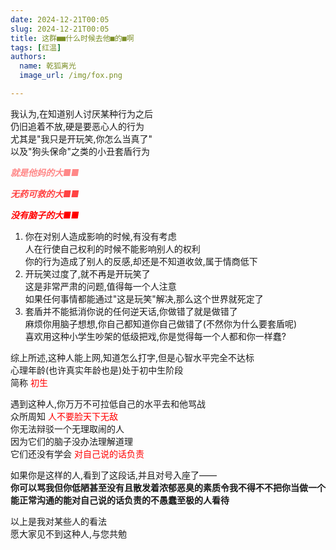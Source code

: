 ```yaml
---
date: 2024-12-21T00:05
slug: 2024-12-21T00:05
title: 这群■■什么时候去他■的■啊
tags: [红温]
authors:
  name: 乾狐离光
  image_url: /img/fox.png

---
```


我认为,在知道别人讨厌某种行为之后<br />
仍旧追着不放,硬是要恶心人的行为<br />
尤其是"我只是开玩笑,你怎么当真了"<br />
以及"狗头保命"之类的小丑套盾行为

***<font color="#f88">就是他妈的大■■</font>***

***<font color="#f44">无药可救的大■■</font>***

***<font color="#f00">没有脑子的大■■</font>***

1. 你在对别人造成影响的时候,有没有考虑<br />
人在行使自己权利的时候不能影响别人的权利<br />
你的行为造成了别人的反感,却还是不知道收敛,属于情商低下
2. 开玩笑过度了,就不再是开玩笑了<br />
这是非常严肃的问题,值得每一个人注意<br />
如果任何事情都能通过"这是玩笑"解决,那么这个世界就死定了
3. 套盾并不能抵消你说的任何逆天话,你做错了就是做错了<br />
麻烦你用脑子想想,你自己都知道你自己做错了(不然你为什么要套盾呢)<br />
喜欢用这种小学生吵架的低级把戏,你是觉得每一个人都和你一样蠢?

综上所述,这种人能上网,知道怎么打字,但是心智水平完全不达标<br />
心理年龄(也许真实年龄也是)处于初中生阶段<br />
简称
<font color="#f00">初生</font>

遇到这种人,你万万不可拉低自己的水平去和他骂战<br />
众所周知
<font color="#f00">人不要脸天下无敌</font><br />
你无法辩驳一个无理取闹的人<br />
因为它们的脑子没办法理解道理<br />
它们还没有学会
<font color="#f00">对自己说的话负责</font><br />

如果你是这样的人,看到了这段话,并且对号入座了——<br />
**你可以骂我但你低陋甚至没有且散发着浓郁恶臭的素质令我不得不不把你当做一个能正常沟通的能对自己说的话负责的不愚蠢至极的人看待**

以上是我对某些人的看法<br />
愿大家见不到这种人,与您共勉